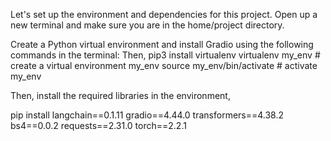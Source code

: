 Let's set up the environment and dependencies for this project. Open up a new terminal and make sure you are in the home/project directory.

Create a Python virtual environment and install Gradio using the following commands in the terminal:
Then,
      pip3 install virtualenv 
      virtualenv my_env # create a virtual environment my_env
      source my_env/bin/activate # activate my_env

Then, install the required libraries in the environment,

  pip install langchain==0.1.11 gradio==4.44.0 transformers==4.38.2 bs4==0.0.2 requests==2.31.0 torch==2.2.1
